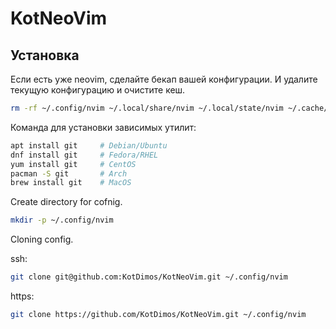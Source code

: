 # KotNeoVim

## Установка

Если есть уже neovim, сделайте бекап вашей конфигурации.
И удалите текущую конфигурацию и очистите кеш.

```bash
rm -rf ~/.config/nvim ~/.local/share/nvim ~/.local/state/nvim ~/.cache/nvim
```

Команда для установки зависимых утилит:

```bash
apt install git     # Debian/Ubuntu
dnf install git     # Fedora/RHEL
yum install git     # CentOS
pacman -S git       # Arch
brew install git    # MacOS
```

Create directory for cofnig.

```bash
mkdir -p ~/.config/nvim
```

Cloning config.

ssh:
```bash
git clone git@github.com:KotDimos/KotNeoVim.git ~/.config/nvim
```

https:
```bash
git clone https://github.com/KotDimos/KotNeoVim.git ~/.config/nvim
```
